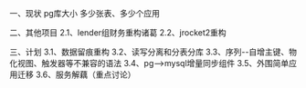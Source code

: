 一、现状
pg库大小
多少张表、多少个应用

二、其他项目
2.1、lender组财务重构诸葛
2.2、jrocket2重构

三、计划
3.1、数据留痕重构
3.2、读写分离和分表分库
3.3、序列--自增主键、物化视图、触发器等不兼容的语法
3.4、pg-->mysql增量同步组件
3.5、外围简单应用迁移
3.6、服务解藕（重点讨论）
